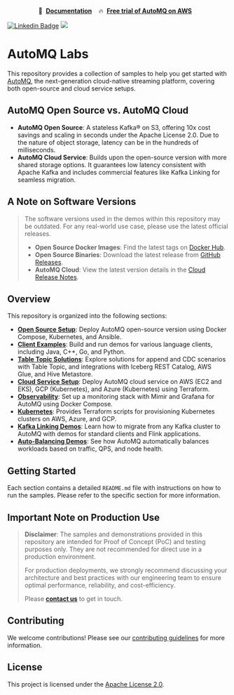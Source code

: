 <div align="center">
<p align="center">
  📑&nbsp <a
    href="https://www.automq.com/docs/automq/what-is-automq/overview?utm_source=github_automq"
    target="_blank"
  ><b>Documentation</b></a>&nbsp&nbsp&nbsp
  🔥&nbsp <a
    href="https://www.automq.com/docs/automq-cloud/getting-started/install-byoc-environment/aws/install-env-from-marketplace?utm_source=github_automq"
    target="_blank"
  ><b>Free trial of AutoMQ on AWS</b></a>&nbsp&nbsp&nbsp
</p>
</div>

[![Linkedin Badge](https://img.shields.io/badge/-LinkedIn-blue?style=flat-square&logo=Linkedin&logoColor=white&link=https://www.linkedin.com/company/automq)](https://www.linkedin.com/company/automq)
[![](https://badgen.net/badge/Slack/Join%20AutoMQ/0abd59?icon=slack)](https://join.slack.com/t/automq/shared_invite/zt-29h17vye9-thf31ebIVL9oXuRdACnOIA)


# AutoMQ Labs

This repository provides a collection of samples to help you get started with [AutoMQ](https://www.automq.com), the next-generation cloud-native streaming platform, covering both open-source and cloud service setups.

## AutoMQ Open Source vs. AutoMQ Cloud

*   **AutoMQ Open Source**: A stateless Kafka® on S3, offering 10x cost savings and scaling in seconds under the Apache License 2.0. Due to the nature of object storage, latency can be in the hundreds of milliseconds.
*   **AutoMQ Cloud Service**: Builds upon the open-source version with more shared storage options. It guarantees low latency consistent with Apache Kafka and includes commercial features like Kafka Linking for seamless migration.

## A Note on Software Versions

> The software versions used in the demos within this repository may be outdated. For any real-world use case, please use the latest official releases.
>
> -   **Open Source Docker Images**: Find the latest tags on [Docker Hub](https://hub.docker.com/r/automqinc/automq/tags).
> -   **Open Source Binaries**: Download the latest release from [GitHub Releases](https://github.com/AutoMQ/automq/releases).
> -   **AutoMQ Cloud**: View the latest version details in the [Cloud Release Notes](https://www.automq.com/docs/automq-cloud/release-notes).

## Overview

This repository is organized into the following sections:

*   **[Open Source Setup](./opensource-setup/)**: Deploy AutoMQ open-source version using Docker Compose, Kubernetes, and Ansible.
*   **[Client Examples](./client-examples/)**: Build and run demos for various language clients, including Java, C++, Go, and Python.
*   **[Table Topic Solutions](./table-topic-solutions/)**: Explore solutions for append and CDC scenarios with Table Topic, and integrations with Iceberg REST Catalog, AWS Glue, and Hive Metastore.
*   **[Cloud Service Setup](./cloudservice-setup/)**: Deploy AutoMQ cloud service on AWS (EC2 and EKS), GCP (Kubernetes), and Azure (Kubernetes) using Terraform.
*   **[Observability](./observability/)**: Set up a monitoring stack with Mimir and Grafana for AutoMQ using Docker Compose.
*   **[Kubernetes](./kubernetes/)**: Provides Terraform scripts for provisioning Kubernetes clusters on AWS, Azure, and GCP.
*   **[Kafka Linking Demos](./kafka-linking-demos/)**: Learn how to migrate from any Kafka cluster to AutoMQ with demos for standard clients and Flink applications.
*   **[Auto-Balancing Demos](./auto-balancing-demos/)**: See how AutoMQ automatically balances workloads based on traffic, QPS, and node health.

## Getting Started

Each section contains a detailed `README.md` file with instructions on how to run the samples. Please refer to the specific section for more information.

## Important Note on Production Use

> **Disclaimer**: The samples and demonstrations provided in this repository are intended for Proof of Concept (PoC) and testing purposes only. They are not recommended for direct use in a production environment.
>
> For production deployments, we strongly recommend discussing your architecture and best practices with our engineering team to ensure optimal performance, reliability, and cost-efficiency.
>
> Please **[contact us](https://www.automq.com/contact)** to get in touch.

## Contributing

We welcome contributions! Please see our [contributing guidelines](./CONTRIBUTING.md) for more information.

## License

This project is licensed under the [Apache License 2.0](./LICENSE).
